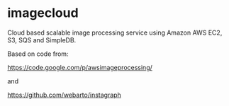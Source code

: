 imagecloud
==========

Cloud based scalable image processing service using Amazon AWS EC2, S3, SQS and SimpleDB.

Based on code from:

https://code.google.com/p/awsimageprocessing/

and 

https://github.com/webarto/instagraph